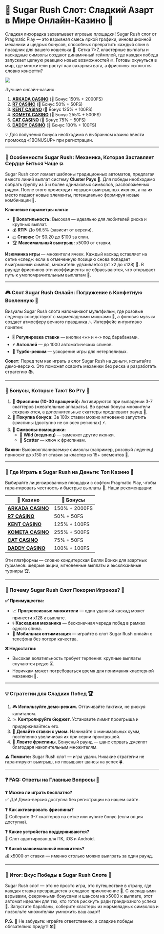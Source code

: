 # 🍭 Sugar Rush Слот: Сладкий Азарт в Мире Онлайн-Казино 🎰  

Сладкая лихорадка захватывает игровые площадки! Sugar Rush слот от Pragmatic Play — это взрывная смесь яркой графики, инновационной механики и щедрых бонусов, способных превратить каждый спин в праздник для вашего кошелька 💸. Сетка 7×7, кластерные выплаты и каскадные символы создают динамичный геймплей, где каждая победа запускает цепную реакцию новых возможностей 🔥. Готовы окунуться в мир, где множители растут как сахарная вата, а фриспины сыплются словно конфетти?  

[![](https://i.ibb.co/VcrZHLtM/image.jpg)](https://clck.ru/3Mmm7v)

Лучшие онлайн-казино:

1. **[ARKADA CASINO](https://clck.ru/3Mmm7v "ARKADA CASINO")** (🎁 Бонус 150% + 2000FS)
2. **[R7 CASINO](https://clck.ru/3Mmm8s "R7 CASINO")** (🎁 Бонус 50% + 50FS)
3. **[KENT CASINO](https://clck.ru/3Mmm9w "KENT CASINO")** (🎁 Бонус 125% + 100FS)
4. **[KOMETA CASINO](https://clck.ru/3MmmAP "KOMETA CASINO")** (🎁 Бонус 255% + 500FS)
5. **[CAT CASINO](https://clck.ru/3MmmAn "CAT CASINO")** (🎁 Бонус 75% + 50FS)
6. **[DADDY CASINO](https://clck.ru/3MmmBB "DADDY CASINO")** (🎁 Бонус 100% + 100FS)

💡 Для получения бонуса необходимо в выбранном казино ввести промокод «1BONUSUP» при регистрации.

---

### 🍬 Особенности Sugar Rush: Механика, Которая Заставляет Сердце Биться Чаще 💥  

Sugar Rush слот ломает шаблоны традиционных автоматов, предлагая вместо линий выплат систему **Cluster Pays** 🎯. Для победы необходимо собрать группу из 5 и более одинаковых символов, расположенных рядом. После этого происходит «взрыв» выигрышных иконок, а на их место падают новые элементы, потенциально формируя новые комбинации 💫.  

**Ключевые параметры слота:**  
- 🎯 **Волатильность:** Высокая — идеально для любителей риска и крупных выплат.  
- 💰 **RTP:** До 96.5% (зависит от версии).  
- 💵 **Ставки:** От $0.20 до $100 за спин.  
- 🏆 **Максимальный выигрыш:** x5000 от ставки.  

**Изюминка игры** — множители ячеек. Каждый каскад оставляет на сетке «след»: если в отмеченную позицию снова попадает выигрышный символ, множитель удваивается (от x2 до x128) 🔄. В раунде фриспинов эти коэффициенты не сбрасываются, что открывает путь к умопомрачительным выплатам 🚀.  

---

### 🎮 Слот Sugar Rush Онлайн: Погружение в Конфетную Вселенную 🌈  

Визуалы Sugar Rush слота напоминают мультфильм, где розовые леденцы соседствуют с мармеладными мишками 🧸, а фоновая музыка создает атмосферу вечного праздника 🎶. Интерфейс интуитивно понятен:  
- 🎚️ **Регулировка ставки** — кнопки «+» и «-» под барабанами.  
- ⚡ **Автоплей** — до 1000 автоматических спинов.  
- 🚀 **Турбо-режим** — ускорение игры для нетерпеливых.  

**Совет:** Перед тем как играть в слот Sugar Rush на деньги, испытайте демо-версию. Это поможет освоить механики без риска и разработать стратегию 📚.  

---

### 🎁 Бонусы, Которые Тают Во Рту 🍫  

1. 🎉 **Фриспины (10-30 вращений):** Активируются при выпадении 3-7 скаттеров (жевательные аппараты). Во время бонуса множители сохраняются, а дополнительные скаттеры продлевают раунд 🔄.  
2. 💸 **Покупка бонуса:** За 100х ставки можно мгновенно запустить фриспины (доступно не во всех регионах) ⚡.  
3. 🌟 **Символы-помощники:**  
   - 🍬 **Wild (леденец)** — заменяет другие иконки.  
   - 🎯 **Scatter** — ключ к фриспинам.  

**Важно:** Высокооплачиваемые символы (например, розовый леденец) приносят до x150 от ставки за кластер из 15+ элементов 💎.  

---

### 🏦 Где Играть в Sugar Rush на Деньги: Топ Казино 🌟  

Выбирайте лицензированные площадки с софтом Pragmatic Play, чтобы гарантировать честность и быстрые выплаты 💯. Наши рекомендации:  

| 🎰 **Казино**          | 🎁 **Бонусы**                    |  
|-----------------------|---------------------------------|  
| **[ARKADA CASINO](https://clck.ru/3Mmm7v)** | 150% + 2000FS                  |  
| **[R7 CASINO](https://clck.ru/3Mmm8s)**     | 50% + 50FS                     |  
| **[KENT CASINO](https://clck.ru/3Mmm9w)**   | 125% + 100FS                   | 
| **[KOMETA CASINO](https://clck.ru/3MmmAP)** | 255% + 500FS                   |  
| **[CAT CASINO](https://clck.ru/3MmmAn)**    | 75% + 50FS                     |  
| **[DADDY CASINO](https://clck.ru/3MmmBB)**  | 100% + 100FS                   |  

Эти платформы — словно кондитерская Вилли Вонки для азартных гурманов: щедрые акции, мгновенные выплаты и эксклюзивные турниры 🏆.  

---

### 🍭 Почему Sugar Rush Слот Покорил Игроков? 🚀  

**✅ Преимущества:**  
- 📈 **Прогрессивные множители** — один удачный каскад может принести x128 к выплате.  
- 🌀 **Каскадная механика** — бесконечная череда побед в рамках одного спина.  
- 📱 **Мобильная оптимизация** — играйте в слот Sugar Rush онлайн с телефона без потери качества.  

**❌ Недостатки:**  
- Высокая волатильность требует терпения: крупные выплаты случаются редко ⏳.  
- Новичкам может потребоваться время для понимания кластерной механики 🧩.  

---

### 💡 Стратегии для Сладких Побед 🏆  

1. 🎮 **Используйте демо-режим.** Оттачивайте тактики, не рискуя капиталом.  
2. 📉 **Контролируйте бюджет.** Установите лимит проигрыша и придерживайтесь его.  
3. 💸 **Делайте ставки с умом.** Начинайте с минимальных сумм, постепенно увеличивая их при серии проигрышей.  
4. 🎯 **Ловите фриспины.** Бонусный раунд — шанс сорвать джекпот благодаря накопительным множителям.  

**⚠️ Помните:** Sugar Rush слот — игра удачи. Никакие стратегии не гарантируют выигрыш, но повышают шансы на успех 🍀.  

---

### ❓ FAQ: Ответы на Главные Вопросы 📌  

**❓ Можно ли играть бесплатно?**  
✅ Да! Демо-версия доступна без регистрации на нашем сайте.  

**❓ Как активировать фриспины?**  
🎰 Соберите 3-7 скаттеров на сетке или купите бонус (если опция доступна).  

**❓ Какие устройства поддерживаются?**  
📱 Слот адаптирован для ПК, iOS и Android.  

**❓ Какой максимальный множитель?**  
💰 x5000 от ставки — именно столько можно выиграть за один раунд.  

---

### 🎉 Итог: Вкус Победы в Sugar Rush Слоте 🍭  

Sugar Rush слот — это не просто игра, это путешествие в страну, где каждая ставка превращается в сладкое приключение 🎢. С каскадными взрывами, фееричными бонусами и шансом на x5000 к выплате, этот автомат идеален для тех, кто готов рискнуть ради грандиозного успеха 🚀. Запустите барабаны, соберите кластеры из мармеладных символов и позвольте множителям умножить ваш азарт!  

**P.S.** 🎰 Не забудьте: играйте ответственно, а сладкие победы обязательно придут! 🍀🍬  
